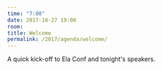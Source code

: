 ```yaml
---
time: "7:00"
date: 2017-10-27 19:00
room:
title: Welcome
permalink: /2017/agenda/welcome/
---
```


A quick kick-off to Ela Conf and tonight's speakers.
